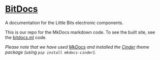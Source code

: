 # [BitDocs](https://bitdocs.ml)
A documentation for the Little Bits electronic components.

This is our repo for the MkDocs markdown code. To see the built site, see the [bitdocs.ml](https://github.com/bitdocs/bitdocs.github.io) code.

_Please note that we have used [MkDocs](https://www.mkdocs.org/) and installed the [Cinder](https://github.com/chrissimpkins/cinder) theme package (using `pip install mkdocs-cinder`)._

